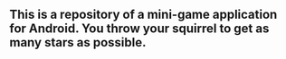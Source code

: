 ## This is a repository of a mini-game application for Android. You throw your squirrel to get as many stars as possible.
